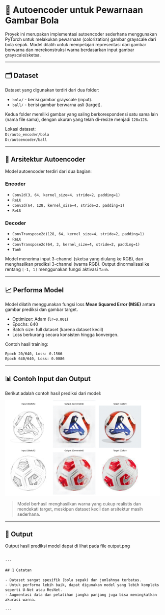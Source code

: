 # 🎨 Autoencoder untuk Pewarnaan Gambar Bola

Proyek ini merupakan implementasi autoencoder sederhana menggunakan PyTorch untuk melakukan pewarnaan (colorization) gambar grayscale dari bola sepak. Model dilatih untuk mempelajari representasi dari gambar berwarna dan merekonstruksi warna berdasarkan input gambar grayscale/sketsa.

---

## 🗂️ Dataset

Dataset yang digunakan terdiri dari dua folder:

- `bola/` - berisi gambar grayscale (input).
- `ball/` - berisi gambar berwarna asli (target).

Kedua folder memiliki gambar yang saling berkorespondensi satu sama lain (nama file sama), dengan ukuran yang telah di-resize menjadi `128x128`.

Lokasi dataset:  
`D:/auto_encoder/bola`  
`D:/autoencoder/ball`

---

## 🧠 Arsitektur Autoencoder

Model autoencoder terdiri dari dua bagian:

### Encoder
- `Conv2d(3, 64, kernel_size=4, stride=2, padding=1)`
- `ReLU`
- `Conv2d(64, 128, kernel_size=4, stride=2, padding=1)`
- `ReLU`

### Decoder
- `ConvTranspose2d(128, 64, kernel_size=4, stride=2, padding=1)`
- `ReLU`
- `ConvTranspose2d(64, 3, kernel_size=4, stride=2, padding=1)`
- `Tanh`

Model menerima input 3-channel (sketsa yang diulang ke RGB), dan menghasilkan prediksi 3-channel (warna RGB). Output dinormalisasi ke rentang `[-1, 1]` menggunakan fungsi aktivasi `Tanh`.

---

## 📈 Performa Model

Model dilatih menggunakan fungsi loss **Mean Squared Error (MSE)** antara gambar prediksi dan gambar target.

- Optimizer: Adam (`lr=0.001`)
- Epochs: 640
- Batch size: full dataset (karena dataset kecil)
- Loss berkurang secara konsisten hingga konvergen.

Contoh hasil training:
```
Epoch 20/640, Loss: 0.1566
Epoch 640/640, Loss: 0.0086
```

---

## 📊 Contoh Input dan Output

Berikut adalah contoh hasil prediksi dari model:

![output](output.png)

> Model berhasil menghasilkan warna yang cukup realistis dan mendekati target, meskipun dataset kecil dan arsitektur masih sederhana.

---


## 📁 Output

Output hasil prediksi model dapat di lihat pada file output.png
```

---

## 📌 Catatan

- Dataset sangat spesifik (bola sepak) dan jumlahnya terbatas.
- Untuk performa lebih baik, dapat digunakan model yang lebih kompleks seperti U-Net atau ResNet.
- Augmentasi data dan pelatihan jangka panjang juga bisa meningkatkan akurasi warna.

---

